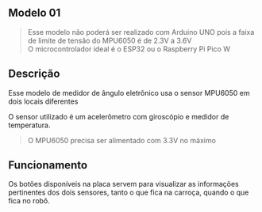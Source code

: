 ## Modelo 01

> Esse modelo não poderá ser realizado com Arduino UNO pois a faixa de limite de tensão do MPU6050 é de 2.3V a 3.6V
> <br> O microcontrolador ideal é o ESP32 ou o Raspberry Pi Pico W

## Descrição

Esse modelo de medidor de ângulo eletrônico usa o sensor MPU6050 em dois locais diferentes

O sensor utilizado é um acelerômetro com giroscópio e medidor de temperatura. 

> O MPU6050 precisa ser alimentado com 3.3V no máximo

## Funcionamento

Os botões disponíveis na placa servem para visualizar as informações pertinentes dos dois sensores, tanto o que fica na carroça, quando o que fica no robô.
